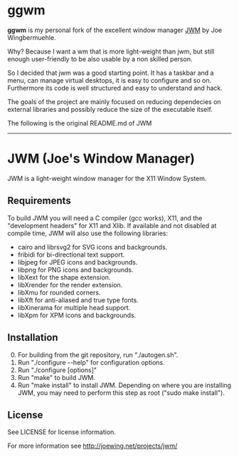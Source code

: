 ggwm
==============================================================================

**ggwm** is my personal fork of the excellent window manager [JWM](https://github.com/joewing/jwm) by Joe Wingbermuehle.

Why? Because I want a wm that is more light-weight than jwm, but still enough user-friendly to be also usable by a non skilled person.

So I decided that jwm was a good starting point. It has a taskbar and a menu, can manage virtual desktops, it is easy to configure and so on. Furthermore its code is well structured and easy to understand and hack.

The goals of the project are mainly focused on reducing dependecies on external libraries and possibly reduce the size of the executable itself. 

The following is the original README.md of JWM

------------------------------------------------------------------------------
JWM (Joe's Window Manager)
==============================================================================

JWM is a light-weight window manager for the X11 Window System.

Requirements
------------------------------------------------------------------------------
To build JWM you will need a C compiler (gcc works), X11, and the
"development headers" for X11 and Xlib.
If available and not disabled at compile time, JWM will also use
the following libraries:

 - cairo and librsvg2 for SVG icons and backgrounds.
 - fribidi for bi-directional text support.
 - libjpeg for JPEG icons and backgrounds.
 - libpng for PNG icons and backgrounds.
 - libXext for the shape extension.
 - libXrender for the render extension.
 - libXmu for rounded corners.
 - libXft for anti-aliased and true type fonts.
 - libXinerama for multiple head support.
 - libXpm for XPM icons and backgrounds.

Installation
------------------------------------------------------------------------------

 0. For building from the git repository, run "./autogen.sh".
 1. Run "./configure --help" for configuration options.
 2. Run "./configure [options]"
 3. Run "make" to build JWM.
 4. Run "make install" to install JWM.  Depending on where you are installing
    JWM, you may need to perform this step as root ("sudo make install").

License
------------------------------------------------------------------------------
See LICENSE for license information.

For more information see http://joewing.net/projects/jwm/
